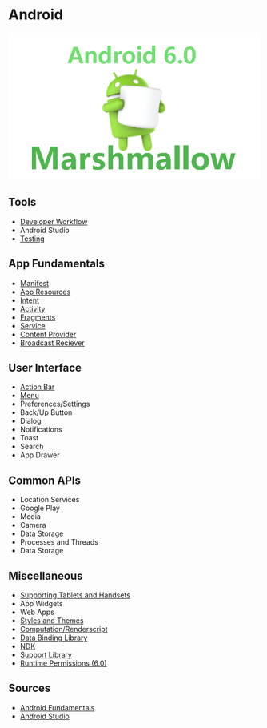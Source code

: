 # Android
![Android Marshmallow Banner](/Images/android-marshmallow.png)

## Tools
* [Developer Workflow](http://developer.android.com/tools/workflow/index.html)
* Android Studio
* [Testing](http://developer.android.com/tools/testing/testing-tools.html)

## App Fundamentals
* [Manifest](/AppFundamentals/Manifest.md)
* [App Resources](/AppFundamentals/AppResources.md)
* [Intent](/AppFundamentals/Intent.md)
* [Activity](/AppFundamentals/Activity.md)
* [Fragments](/AppFundamentals/Fragments.md)
* [Service](/AppFundamentals/Service.md)
* [Content Provider](/AppFundamentals/ContentProvider.md)
* [Broadcast Reciever](/AppFundamentals/BroadcastReceiver.md)

## User Interface
* [Action Bar](/UserInterface/ActionBar.md)
* [Menu](/UserInterface/Menu.md)
* Preferences/Settings
* Back/Up Button
* Dialog
* Notifications
* Toast
* Search
* App Drawer

## Common APIs
* Location Services
* Google Play
* Media
* Camera
* Data Storage
* Processes and Threads
* Data Storage

## Miscellaneous
* [Supporting Tablets and Handsets](/Miscellaneous/SupportingTabletsAndHandsets.md)
* App Widgets
* Web Apps
* [Styles and Themes](http://developer.android.com/guide/topics/ui/themes.html)
* [Computation/Renderscript](http://developer.android.com/guide/topics/renderscript/index.html)
* [Data Binding Library](http://developer.android.com/tools/data-binding/guide.html)
* [NDK](http://developer.android.com/tools/sdk/ndk/index.html)
* [Support Library](http://developer.android.com/tools/support-library/index.html)
* [Runtime Permissions (6.0)](https://developer.android.com/preview/features/runtime-permissions.html?utm_campaign=m-developer-launch&utm_source=dac&utm_medium=blog)

## Sources
* [Android Fundamentals](http://developer.android.com/guide/components/fundamentals.html)
* [Android Studio](http://developer.android.com/tools/studio/index.html)
